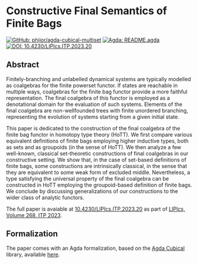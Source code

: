 # Constructive Final Semantics of Finite Bags

[![GitHub: phijor/agda-cubical-multiset](https://img.shields.io/badge/GitHub-phijor%2Fagda--cubical--agda-2EBC4F)][agda-cubical-multiset]
[![Agda: README.agda](https://img.shields.io/badge/Agda-README.agda-orange)][readme]
[![DOI: 10.4230/LIPIcs.ITP.2023.20](https://img.shields.io/badge/DOI-10.4230%2FLIPIcs.ITP.2023.20-085DA6.svg?logo=DOI)][doi]

## Abstract

Finitely-branching and unlabelled dynamical systems are typically modelled as coalgebras for the finite powerset functor.
If states are reachable in multiple ways, coalgebras for the finite bag functor provide a more faithful representation.
The final coalgebra of this functor is employed as a denotational domain for the evaluation of such systems.
Elements of the final coalgebra are non-wellfounded trees with finite unordered branching,
representing the evolution of systems starting from a given initial state.

This paper is dedicated to the construction of the final coalgebra of the finite bag functor in homotopy type theory (HoTT).
We first compare various equivalent definitions of finite bags employing higher inductive types, both as sets and as groupoids (in the sense of HoTT).
We then analyze a few well-known, classical set-theoretic constructions of final coalgebras in our constructive setting.
We show that, in the case of set-based definitions of finite bags,
some constructions are intrinsically classical, in the sense that they are equivalent to some weak form of excluded middle.
Nevertheless, a type satisfying the universal property of the final coalgebra can be constructed in HoTT employing the groupoid-based definition of finite bags.
We conclude by discussing generalizations of our constructions to the wider class of analytic functors.

The full paper is avaiable at [10.4230/LIPIcs.ITP.2023.20][doi]
as part of [LIPIcs, Volume 268, ITP 2023](https://www.dagstuhl.de/dagpub/978-3-95977-284-6).

## Formalization

The paper comes with an Agda formalization, based on the [Agda Cubical](https://github.com/agda/cubical) library,
available [here][readme].

[agda-cubical-multiset]: https://github.com/phijor/agda-cubical-multiset
[doi]: https://doi.org/10.4230/LIPIcs.ITP.2023.20
[readme]: https://phijor.me/agda-cubical-multiset/README.html
